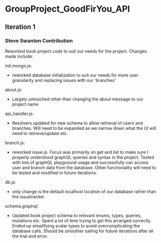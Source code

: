 # GroupProject_GoodFirYou_API

## Iteration 1

### Steve Swanton Contribution

Reworked book project code to suit our needs for the project. Changes made include:

init.mongo.js:
  - reworked database initialization to suit our needs for more user granularity and replacing issues with our 'branches'

about.js:
  - Largely untouched other than changing the about message to our project name

api_handler.js:
  - Resolvers updated for new schema to allow retrieval of users and branches. Will need to be expanded as we narrow down what the UI will need to retrieve/update etc.

branch.js:
  - reworked issue.js. Focus was primarily on get and list to make sure I properly understood graphQL queries and syntax in the project. Tested with lots of graphQL playground usage and successfully can access user and branch data from the database. Other functionality will need to be tested and modified in future iterations.

db.js:
  - only change is the default localhost location of our database rather than the issuetracker

schema.graphql:
  - Updated book project schema to relevant enums, types, queries, mutations etc. Spent a lot of time trying to get this arranged correctly. Ended up simplifying scalar types to avoid overcomplicating the database calls. Should be smoother sailing for future iterations after all the trial and error.
